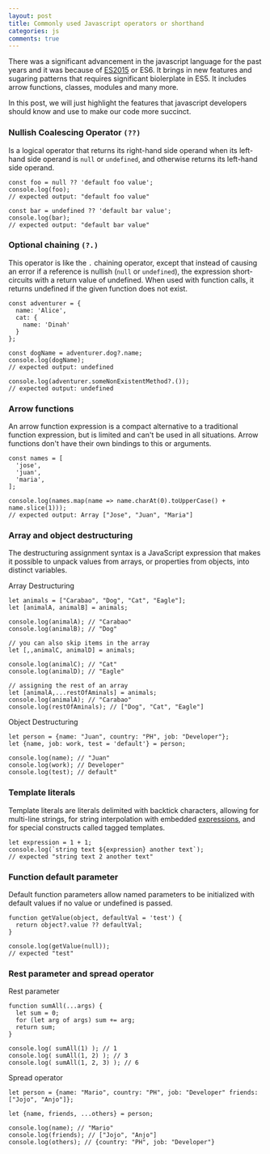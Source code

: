 ```yaml
---
layout: post
title: Commonly used Javascript operators or shorthand
categories: js
comments: true
---
```


There was a significant advancement in the javascript language for the past years and it was because of
[ES2015](https://262.ecma-international.org/6.0/) or ES6. It brings in new features and sugaring patterns that
requires significant biolerplate in ES5. It includes arrow functions, classes, modules and many more.

In this post, we will just highlight the features that javascript developers should know and use to make
our code more succinct.

### Nullish Coalescing Operator `(??)`
Is a logical operator that returns its right-hand side operand when its left-hand side operand is `null` or `undefined`, and otherwise returns its left-hand side operand.

    const foo = null ?? 'default foo value';
    console.log(foo);
    // expected output: "default foo value"

    const bar = undefined ?? 'default bar value';
    console.log(bar);
    // expected output: "default bar value"

### Optional chaining `(?.)`
This operator is like the `.` chaining operator, except that instead of causing an error if a reference is nullish (`null` or `undefined`), the expression short-circuits with a return value of undefined.
When used with function calls, it returns undefined if the given function does not exist.

    const adventurer = {
      name: 'Alice',
      cat: {
        name: 'Dinah'
      }
    };

    const dogName = adventurer.dog?.name;
    console.log(dogName);
    // expected output: undefined

    console.log(adventurer.someNonExistentMethod?.());
    // expected output: undefined

### Arrow functions
An arrow function expression is a compact alternative to a traditional function expression, but is limited and can't be used in all situations.
Arrow functions don't have their own bindings to this or arguments.

    const names = [
      'jose',
      'juan',
      'maria',
    ];

    console.log(names.map(name => name.charAt(0).toUpperCase() + name.slice(1)));
    // expected output: Array ["Jose", "Juan", "Maria"]

### Array and object destructuring
The destructuring assignment syntax is a JavaScript expression that makes it possible to unpack values from arrays, or properties from objects, into distinct variables.

Array Destructuring

    let animals = ["Carabao", "Dog", "Cat", "Eagle"];
    let [animalA, animalB] = animals;

    console.log(animalA); // "Carabao"
    console.log(animalB); // "Dog"

    // you can also skip items in the array
    let [,,animalC, animalD] = animals;

    console.log(animalC); // "Cat"
    console.log(animalD); // "Eagle"

    // assigning the rest of an array
    let [animalA,...restOfAminals] = animals;
    console.log(animalA); // "Carabao"
    console.log(restOfAminals); // ["Dog", "Cat", "Eagle"]

Object Destructuring

    let person = {name: "Juan", country: "PH", job: "Developer"};
    let {name, job: work, test = 'default'} = person;

    console.log(name); // "Juan"
    console.log(work); // Developer"
    console.log(test); // default"

### Template literals
Template literals are literals delimited with backtick characters, allowing for multi-line strings,
for string interpolation with embedded [expressions](https://developer.mozilla.org/en-US/docs/Web/JavaScript/Guide/Expressions_and_Operators),
and for special constructs called tagged templates.

    let expression = 1 + 1;
    console.log(`string text ${expression} another text`);
    // expected "string text 2 another text"

### Function default parameter
Default function parameters allow named parameters to be initialized with default values if no value or undefined is passed.

    function getValue(object, defaultVal = 'test') {
      return object?.value ?? defaultVal;
    }

    console.log(getValue(null));
    // expected "test"


### Rest parameter and spread operator

Rest parameter

    function sumAll(...args) {
      let sum = 0;
      for (let arg of args) sum += arg;
      return sum;
    }

    console.log( sumAll(1) ); // 1
    console.log( sumAll(1, 2) ); // 3
    console.log( sumAll(1, 2, 3) ); // 6

Spread operator

    let person = {name: "Mario", country: "PH", job: "Developer" friends: ["Jojo", "Anjo"]};

    let {name, friends, ...others} = person;

    console.log(name); // "Mario"
    console.log(friends); // ["Jojo", "Anjo"]
    console.log(others); // {country: "PH", job: "Developer"}






